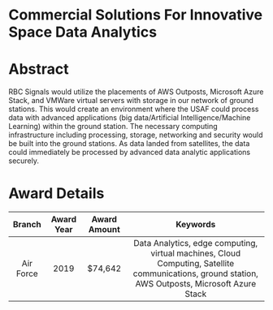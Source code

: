
Commercial Solutions For Innovative Space Data Analytics
========================================================

# Abstract


RBC Signals would utilize the placements of AWS Outposts, Microsoft Azure Stack, and VMWare virtual servers with storage in our network of ground stations. This would create an environment where the USAF could process data with advanced applications (big data/Artificial Intelligence/Machine Learning) within the ground station. The necessary computing infrastructure including processing, storage, networking and security would be built into the ground stations. As data landed from satellites, the data could immediately be processed by advanced data analytic applications securely.  

# Award Details

|Branch|Award Year|Award Amount|Keywords|
| :---: | :---: | :---: | :---: |
|Air Force|2019|$74,642|Data Analytics, edge computing, virtual machines, Cloud Computing, Satellite communications, ground station, AWS Outposts, Microsoft Azure Stack|
